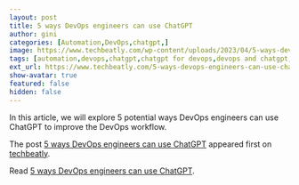 ```yaml
---
layout: post
title: 5 ways DevOps engineers can use ChatGPT
author: gini
categories: [Automation,DevOps,chatgpt,]
image: https://www.techbeatly.com/wp-content/uploads/2023/04/5-ways-devops-can-use-chatgpt-1024x576.png
tags: [automation,devops,chatgpt,chatgpt for devops,devops and chatgpt,using ai in devops,using chatgpt for devops,using openai in devops,]
ext_url: https://www.techbeatly.com/5-ways-devops-engineers-can-use-chatgpt/
show-avatar: true
featured: false
hidden: false
---
```


<p>In this article, we will explore 5 potential ways DevOps engineers can use ChatGPT to improve the DevOps workflow.</p>
<p>The post <a href="https://www.techbeatly.com/5-ways-devops-engineers-can-use-chatgpt/">5 ways DevOps engineers can use ChatGPT</a> appeared first on <a href="https://www.techbeatly.com">techbeatly</a>.</p>

Read [5 ways DevOps engineers can use ChatGPT](https://www.techbeatly.com/5-ways-devops-engineers-can-use-chatgpt/).